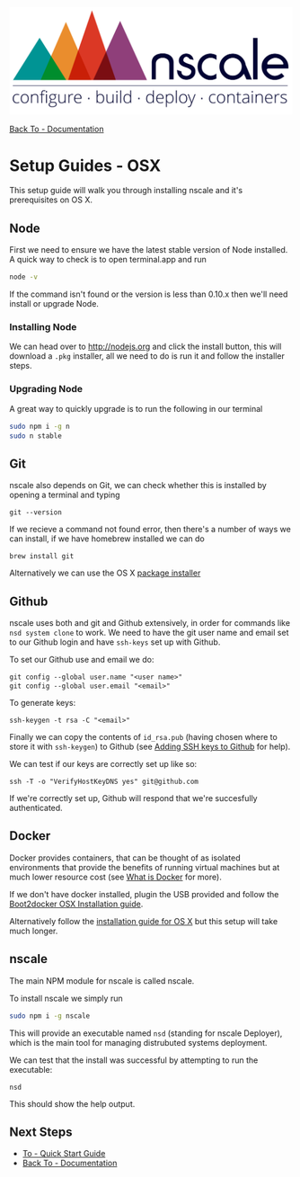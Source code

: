 
![nscale](../_imgs/logo.png)

[Back To - Documentation](../README.md)

# Setup Guides - OSX

This setup guide will walk you through installing nscale and it's prerequisites on OS X.

## Node

First we need to ensure we have the latest stable version of
Node installed. A quick way to check is to open terminal.app
and run

```sh
node -v
```

If the command isn't found or the version is less than 0.10.x
then we'll need install or upgrade Node.

### Installing Node
We can head over to <http://nodejs.org> and click the install button,
this will download a `.pkg` installer, all we need to do is run it and
follow the installer steps.

### Upgrading Node

A great way to quickly upgrade is to run the following in our terminal

```sh
sudo npm i -g n
sudo n stable
```

## Git

nscale also depends on Git, we can check whether this is installed
by opening a terminal and typing

```
git --version
```

If we recieve a command not found error, then there's a number of ways
we can install, if we have homebrew installed we can do

```
brew install git
```

Alternatively we can use the OS X [package installer][git-install]

## Github

nscale uses both and git and Github extensively, in order for commands
like `nsd system clone` to work. We need to have the git user name and
email set to our Github login and have `ssh-keys` set up with Github.

To set our Github use and email we do:

```
git config --global user.name "<user name>"
git config --global user.email "<email>"
```

To generate keys:

```
ssh-keygen -t rsa -C "<email>"
```

Finally we can copy the contents of `id_rsa.pub` (having chosen where to store it with `ssh-keygen`) to Github (see [Adding SSH keys to Github][] for help).

We can test if our keys are correctly set up like so:

```
ssh -T -o "VerifyHostKeyDNS yes" git@github.com
```

If we're correctly set up, Github will respond that we're succesfully authenticated.


## Docker

Docker provides containers, that can be thought of as isolated environments
that provide the benefits of running virtual machines but at much
lower resource cost (see [What is Docker][] for more).

If we don't have docker installed, plugin the USB provided and follow the [Boot2docker OSX Installation guide](https://github.com/nearform/nscale-workshop/blob/master/boot2docker-osx.md).

Alternatively follow the
[installation guide for OS X][docker-install] but this setup will take much longer.

## nscale

The main NPM module for nscale is called nscale.

To install nscale we simply run

```sh
sudo npm i -g nscale
```

This will provide an executable named `nsd` (standing for nscale Deployer),
which is the main tool for managing distrubuted systems deployment.

We can test that the install was successful by attempting to run the executable:

```
nsd
```

This should show the help output.

## Next Steps

* [To - Quick Start Guide](../general/quick-start-guide.md)
* [Back To - Documentation](../README.md)



[OS X Development Quick Start Guide]: OS-X-Development-Quick-Start-Guide

[What is Docker]: https://www.docker.com/whatisdocker/

[git-install]: http://sourceforge.net/projects/git-osx-installer/
[docker-install]: https://docs.docker.com/installation/mac/

[Adding SSH keys to Github]: https://help.github.com/articles/generating-ssh-keys#step-3-add-your-ssh-key-to-github
